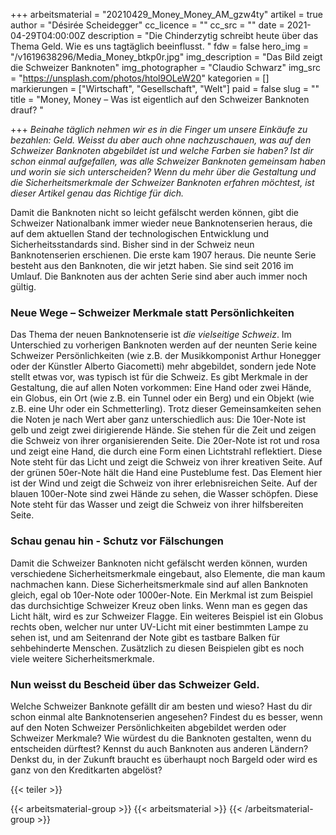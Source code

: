 +++
arbeitsmaterial = "20210429_Money_Money_AM_gzw4ty"
artikel = true
author = "Désirée Scheidegger"
cc_licence = ""
cc_src = ""
date = 2021-04-29T04:00:00Z
description = "Die Chinderzytig schreibt heute über das Thema Geld. Wie es uns tagtäglich beeinflusst. "
fdw = false
hero_img = "/v1619638296/Media_Money_btkp0r.jpg"
img_description = "Das Bild zeigt die Schweizer Banknoten"
img_photographer = "Claudio Schwarz"
img_src = "https://unsplash.com/photos/htol9OLeW20"
kategorien = []
markierungen = ["Wirtschaft", "Gesellschaft", "Welt"]
paid = false
slug = ""
title = "Money, Money  – Was ist eigentlich auf den Schweizer Banknoten drauf? "

+++
_Beinahe täglich nehmen wir es in die Finger um unsere Einkäufe zu bezahlen: Geld. Weisst du aber auch ohne nachzuschauen, was auf den Schweizer Banknoten abgebildet ist und welche Farben sie haben? Ist dir schon einmal aufgefallen, was alle Schweizer Banknoten gemeinsam haben und worin sie sich unterscheiden? Wenn du mehr über die Gestaltung und die Sicherheitsmerkmale der Schweizer Banknoten erfahren möchtest, ist dieser Artikel genau das Richtige für dich._

Damit die Banknoten nicht so leicht gefälscht werden können, gibt die Schweizer Nationalbank immer wieder neue Banknotenserien heraus, die auf dem aktuellen Stand der technologischen Entwicklung und Sicherheitsstandards sind. Bisher sind in der Schweiz neun Banknotenserien erschienen. Die erste kam 1907 heraus. Die neunte Serie besteht aus den Banknoten, die wir jetzt haben. Sie sind seit 2016 im Umlauf. Die Banknoten aus der achten Serie sind aber auch immer noch gültig.

### Neue Wege – Schweizer Merkmale statt Persönlichkeiten

Das Thema der neuen Banknotenserie ist _die vielseitige Schweiz_. Im Unterschied zu vorherigen Banknoten werden auf der neunten Serie keine Schweizer Persönlichkeiten (wie z.B. der Musikkomponist Arthur Honegger oder der Künstler Alberto Giacometti) mehr abgebildet, sondern jede Note stellt etwas vor, was typisch ist für die Schweiz. Es gibt Merkmale in der Gestaltung, die auf allen Noten vorkommen: Eine Hand oder zwei Hände, ein Globus, ein Ort (wie z.B. ein Tunnel oder ein Berg) und ein Objekt (wie z.B. eine Uhr oder ein Schmetterling). Trotz dieser Gemeinsamkeiten sehen die Noten je nach Wert aber ganz unterschiedlich aus: Die 10er-Note ist gelb und zeigt zwei dirigierende Hände. Sie stehen für die Zeit und zeigen die Schweiz von ihrer organisierenden Seite. Die 20er-Note ist rot und rosa und zeigt eine Hand, die durch eine Form einen Lichtstrahl reflektiert. Diese Note steht für das Licht und zeigt die Schweiz von ihrer kreativen Seite. Auf der grünen 50er-Note hält die Hand eine Pusteblume fest. Das Element hier ist der Wind und zeigt die Schweiz von ihrer erlebnisreichen Seite. Auf der blauen 100er-Note sind zwei Hände zu sehen, die Wasser schöpfen. Diese Note steht für das Wasser und zeigt die Schweiz von ihrer hilfsbereiten Seite.

### Schau genau hin - Schutz vor Fälschungen

Damit die Schweizer Banknoten nicht gefälscht werden können, wurden verschiedene Sicherheitsmerkmale eingebaut, also Elemente, die man kaum nachmachen kann. Diese Sicherheitsmerkmale sind auf allen Banknoten gleich, egal ob 10er-Note oder 1000er-Note. Ein Merkmal ist zum Beispiel das durchsichtige Schweizer Kreuz oben links. Wenn man es gegen das Licht hält, wird es zur Schweizer Flagge. Ein weiteres Beispiel ist ein Globus rechts oben, welcher nur unter UV-Licht mit einer bestimmten Lampe zu sehen ist, und am Seitenrand der Note gibt es tastbare Balken für sehbehinderte Menschen. Zusätzlich zu diesen Beispielen gibt es noch viele weitere Sicherheitsmerkmale.

### Nun weisst du Bescheid über das Schweizer Geld.

Welche Schweizer Banknote gefällt dir am besten und wieso? Hast du dir schon einmal alte Banknotenserien angesehen? Findest du es besser, wenn auf den Noten Schweizer Persönlichkeiten abgebildet werden oder Schweizer Merkmale? Wie würdest du die Banknoten gestalten, wenn du entscheiden dürftest? Kennst du auch Banknoten aus anderen Ländern? Denkst du, in der Zukunft braucht es überhaupt noch Bargeld oder wird es ganz von den Kreditkarten abgelöst?

{{< teiler >}}

{{< arbeitsmaterial-group >}}
{{< arbeitsmaterial >}}
{{< /arbeitsmaterial-group >}}
